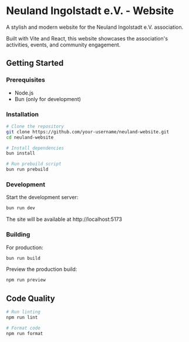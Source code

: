 # Neuland Ingolstadt e.V. - Website

A stylish and modern website for the Neuland Ingolstadt e.V. association.

Built with Vite and React, this website showcases the association's activities, events, and community engagement.

## Getting Started

### Prerequisites

- Node.js
- Bun (only for development)

### Installation

```bash
# Clone the repository
git clone https://github.com/your-username/neuland-website.git
cd neuland-website

# Install dependencies
bun install

# Run prebuild script
bun run prebuild
```

### Development

Start the development server:

```bash
bun run dev
```

The site will be available at http://localhost:5173

### Building

For production:

```bash
bun run build
```

Preview the production build:

```bash
npm run preview
```

## Code Quality

```bash
# Run linting
npm run lint

# Format code
npm run format
```